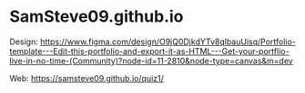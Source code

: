 # SamSteve09.github.io
Design:
https://www.figma.com/design/O9jQ0DjkdYTv8qlbauUisq/Portfolio-template---Edit-this-portfolio-and-export-it-as-HTML---Get-your-portflio-live-in-no-time-(Community)?node-id=11-2810&node-type=canvas&m=dev

Web:
https://samsteve09.github.io/quiz1/
